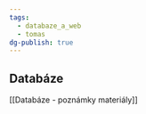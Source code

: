 ```yaml
---
tags:
  - databaze_a_web
  - tomas
dg-publish: true
---
```

## Databáze
[[Databáze - poznámky materiály]]
